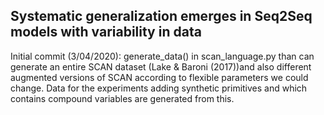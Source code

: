 ## Systematic generalization emerges in Seq2Seq models with variability in data

Initial commit (3/04/2020): generate_data() in scan_language.py than can generate an entire SCAN dataset (Lake & Baroni (2017))and also different augmented versions of SCAN according to flexible parameters we could change. Data for the experiments adding synthetic primitives and which contains compound variables are generated from this.
